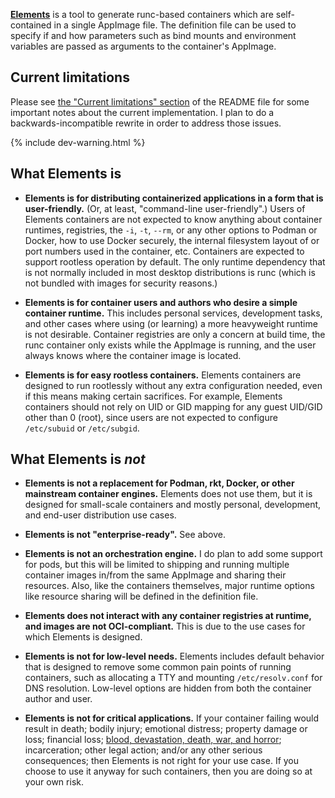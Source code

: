 ---
---

[**Elements**](https://www.youtube.com/watch?v=N0ziDSLJhq4)
is a tool to generate runc-based containers which are self-contained
in a single AppImage file.  The definition file can be used to specify if
and how parameters such as bind mounts and environment variables are passed
as arguments to the container's AppImage.


Current limitations
-------------------

Please see [the "Current limitations" section][limitations] of the README
file for some important notes about the current implementation.  I plan to
do a backwards-incompatible rewrite in order to address those issues.

[limitations]: https://gitlab.com/scottywz/elements#current-limitations

{% include dev-warning.html %}


What Elements is
----------------

* **Elements is for distributing containerized applications in a form that
  is user-friendly.**  (Or, at least, "command-line user-friendly".)  Users
  of Elements containers are not expected to know anything about container
  runtimes, registries, the `-i`, `-t`, `--rm`, or any other options to
  Podman or Docker, how to use Docker securely, the internal filesystem
  layout of or port numbers used in the container, etc.  Containers are
  expected to support rootless operation by default.  The only runtime
  dependency that is not normally included in most desktop distributions
  is runc (which is not bundled with images for security reasons.)

* **Elements is for container users and authors who desire a simple container
  runtime.**  This includes personal services, development tasks, and other
  cases where using (or learning) a more heavyweight runtime is not desirable.
  Container registries are only a concern at build time, the runc container
  only exists while the AppImage is running, and the user always knows where
  the container image is located.

* **Elements is for easy rootless containers.**  Elements containers are
  designed to run rootlessly without any extra configuration needed, even if
  this means making certain sacrifices.  For example, Elements containers
  should not rely on UID or GID mapping for any guest UID/GID other than 0
  (root), since users are not expected to configure `/etc/subuid` or
  `/etc/subgid`.


What Elements is _not_
----------------------

* **Elements is not a replacement for Podman, rkt, Docker, or other mainstream
  container engines.**  Elements does not use them, but it is designed for
  small-scale containers and mostly personal, development, and end-user
  distribution use cases.

* **Elements is not "enterprise-ready".**  See above.

* **Elements is not an orchestration engine.**  I do plan to add some support
  for pods, but this will be limited to shipping and running multiple
  container images in/from the same AppImage and sharing their resources.
  Also, like the containers themselves, major runtime options like resource
  sharing will be defined in the definition file.

* **Elements does not interact with any container registries at runtime, and
  images are not OCI-compliant.**  This is due to the use cases for which
  Elements is designed.

* **Elements is not for low-level needs.**  Elements includes default
  behavior that is designed to remove some common pain points of running
  containers, such as allocating a TTY and mounting `/etc/resolv.conf`
  for DNS resolution.  Low-level options are hidden from both the container
  author and user.

* **Elements is not for critical applications.**  If your container failing
  would result in death; bodily injury; emotional distress; property damage
  or loss; financial loss; [blood, devastation, death, war, and horror][bddwh];
  incarceration; other legal action; and/or any other serious consequences;
  then Elements is not right for your use case.  If you choose to use it
  anyway for such containers, then you are doing so at your own risk.

[bddwh]: https://www.imdb.com/videoplayer/vi1619377433
